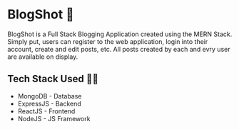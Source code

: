 # BlogShot :pencil:

BlogShot is a Full Stack Blogging Application created using the MERN Stack. Simply put, users can register to the web application, login into their account, create and edit posts, etc. All posts created by each and evry user are available on display.

## Tech Stack Used :technologist:
- MongoDB - Database
- ExpressJS - Backend
- ReactJS - Frontend
- NodeJS - JS Framework
